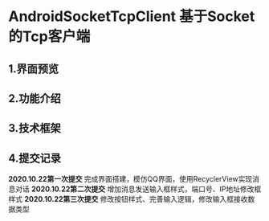 # AndroidSocketTcpClient 基于Socket的Tcp客户端
## 1.界面预览
## 2.功能介绍
## 3.技术框架
## 4.提交记录
**2020.10.22第一次提交**
完成界面搭建，模仿QQ界面，使用RecyclerView实现消息对话
**2020.10.22第二次提交**
增加消息发送输入框样式，端口号、IP地址修改框样式
**2020.10.22第三次提交**
修改按钮样式、完善输入逻辑，修改输入框接收数据类型